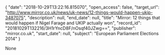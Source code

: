 {
  "date": "2018-10-29T13:22:16.815070", 
  "open_access": false, 
  "target_url": "http://www.mirror.co.uk/news/uk-news/12-things-would-happen-ukip-3487075", 
  "description": null, 
  "end_date": null, 
  "title": "Mirror: 12 things that would happen if Nigel Farage and UKIP actually won", 
  "record_id": "20181029T132216/3H1rYncD8F/nOsqf40JZwg==", 
  "publisher": "mirror.co.uk", 
  "start_date": null, 
  "subject": "European Parliament Elections 2014"
}

None